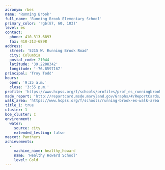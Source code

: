 ```yaml
---
acronym: rbes
name: 'Running Brook'
full_name: 'Running Brook Elementary School'
primary_color: 'rgb(87, 60, 103)'
level: es
contact:
  phone: 410-313-6893
  fax: 410-313-6898
address:
  street: '5215 W. Running Brook Road'
  city: Columbia
  postal_code: 21044
  latitude: '39.2288342'
  longitude: '-76.8597167'
principal: 'Troy Todd'
hours:
  open: '9:25 a.m.'
  close: '3:55 p.m.'
profile: 'https://www.hcpss.org/f/schools/profiles/prof_es_runningbrook.pdf'
msde_report: 'http://reportcard.msde.maryland.gov/Graphs/#/ReportCards/ReportCardSchool/1//1/13/0515/'
walk_area: 'https://www.hcpss.org/f/schools/running-brook-es-walk-area.pdf'
title_1: true
cluster: 1
boe_cluster: C
environment:
  water:
    source: city
    extended_testing: false
mascot: Panthers
achievements:
  -
    machine_name: healthy_howard
    name: 'Healthy Howard School'
    level: Gold
---
```

